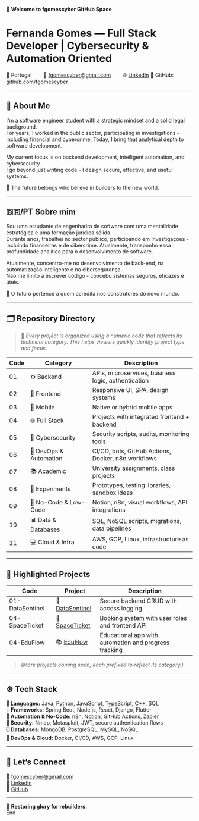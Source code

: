 
📌 **Welcome to fgomescyber GitHub Space**
# Fernanda Gomes — Full Stack Developer | Cybersecurity & Automation Oriented

📍 Portugal 
 📧 fgomescyber@gmail.com 
 🌐 [LinkedIn](https://www.linkedin.com/in/fgomescyber)  🔗 GitHub: [github.com/fgomescyber](https://github.com/fgomescyber)

---

## 👋 About Me

I'm a software engineer student with a strategic mindset and a solid legal background.  
For years, I worked in the public sector, participating in investigations - including financial and cybercrime. Today, I bring that analytical depth to software development.

My current focus is on backend development, intelligent automation, and cybersecurity.  
I go beyond just writing code - I design secure, effective, and useful systems.

🧠 The future belongs who believe in builders to the new world.

---

## 🇧🇷/PT  Sobre mim

Sou uma estudante de engenharira de software com uma mentalidade estratégica e uma formação jurídica sólida.  
Durante anos, trabalhei no sector público, participando em investigações - incluindo financeiras e de cibercrime. Atualmente, transponho essa profundidade analítica para o desenvolvimento de software.

Atualmente, concentro-me no desenvolvimento de back-end, na automatização inteligente e na cibersegurança.  
Não me limito a escrever código - concebo sistemas seguros, eficazes e úteis.

🧠 O futuro pertence a quem acredita nos construtores do novo mundo.

---

## 🗂️ Repository Directory

> 📌 *Every project is organized using a numeric code that reflects its technical category. 
This helps viewers quickly identify project type and focus.*

| Code  | Category              | Description                                               |
|-------|-----------------------|-----------------------------------------------------------|
| 01    | ⚙️ Backend           | APIs, microservices, business logic, authentication       |
| 02    | 🎨 Frontend         | Responsive UI, SPA, design systems                        |
| 03    | 📱 Mobile           | Native or hybrid mobile apps                              |
| 04    | 🌐 Full Stack       | Projects with integrated frontend + backend               |
| 05    | 🔐 Cybersecurity     | Security scripts, audits, monitoring tools                |
| 06    | 🤖 DevOps & Automation | CI/CD, bots, GitHub Actions, Docker, n8n workflows     |
| 07    | 📚 Academic          | University assignments, class projects                    |
| 08    | 🧪 Experiments       | Prototypes, testing libraries, sandbox ideas              |
| 09    | 🧠 No-Code & Low-Code | Notion, n8n, visual workflows, API integrations          |
| 10    | 📊 Data & Databases | SQL, NoSQL scripts, migrations, data pipelines            |
| 11    | 💻 Cloud & Infra     | AWS, GCP, Linux, infrastructure as code                   |

---

## 💼 Highlighted Projects

| Code          | Project         | Description                                             |
|---------------|------------------|---------------------------------------------------------|
| 01-DataSentinel | 🔐 [DataSentinel](https://github.com/fgomescyber/DataSentinel) | Secure backend CRUD with access logging               |
| 04-SpaceTicket  | 🚀 [SpaceTicket](https://github.com/fgomescyber/SpaceTicket)   | Booking system with user roles and frontend API       |
| 04-EduFlow      | 📚 [EduFlow](https://github.com/fgomescyber/EduFlow)           | Educational app with automation and progress tracking |

> *(More projects coming soon, each prefixed to reflect its category.)*

---

## ⚙️ Tech Stack

🧱 **Languages:** Java, Python, JavaScript, TypeScript, C++, SQL  
💡 **Frameworks:** Spring Boot, Node.js, React, Django, Flutter  
🧠 **Automation & No-Code:** n8n, Notion, GitHub Actions, Zapier  
🔐 **Security:** Nmap, Metasploit, JWT, secure authentication flows  
🗄️ **Databases:** MongoDB, PostgreSQL, MySQL, NoSQL  
🚀 **DevOps & Cloud:** Docker, CI/CD, AWS, GCP, Linux

---

## 🤝 Let’s Connect

📧 fgomescyber@gmail.com  
🔗 [LinkedIn](https://linkedin.com/in/fgomescyber)  
🔗 [GitHub](https://github.com/fgomescyber)

---
 
🧠 **Restoring glory for rebuilders.**  
End

